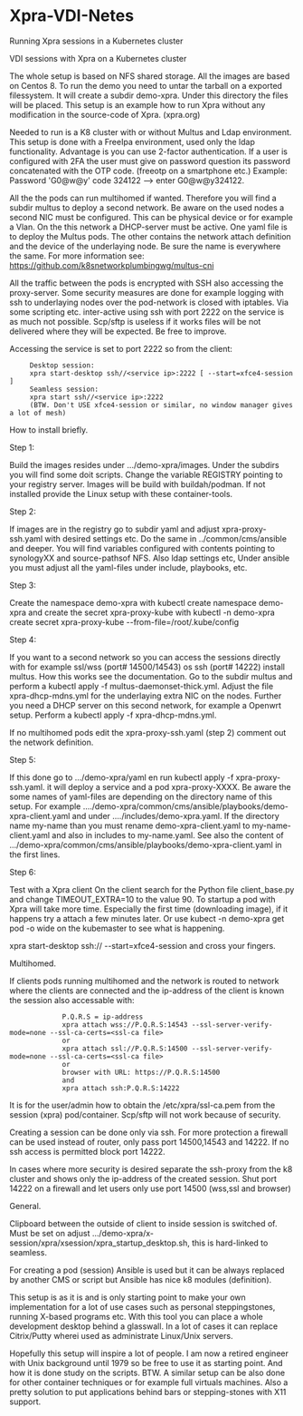 # Xpra-VDI-Netes
Running Xpra sessions in a Kubernetes cluster

 VDI sessions with Xpra on a Kubernetes cluster

 The whole setup is based on NFS shared storage. All the images are
 based on Centos 8. To run the demo you need to untar the tarball
 on a exported filessystem.
 It will create a subdir demo-xpra. Under this directory the files
 will be placed. This setup is an example how to run Xpra without any
 modification in the source-code of Xpra. (xpra.org)

 Needed to run is a K8 cluster with or without Multus and Ldap environment. 
 This setup is done with a FreeIpa environment, used only the ldap functionality.
 Advantage is you can use 2-factor authentication. If a user is configured
 with 2FA the user must give on password question its password concatenated 
 with the OTP code. (freeotp on a smartphone etc.) Example:
 Password 'G0@w@y' code 324122 --> enter G0@w@y324122. 

 All the the pods can run multihomed if wanted. Therefore you will find a subdir
 multus to deploy a second network. Be aware on the used nodes a second NIC
 must be configured. This can be physical device or for example a Vlan. On the this 
 network a DHCP-server must be active. One yaml file is to deploy the
 Multus pods. The other contains the network attach definition and the 
 device of the underlaying node. Be sure the name is everywhere the same.
 For more information see: https://github.com/k8snetworkplumbingwg/multus-cni
 
 All the traffic between the pods is encrypted with SSH also accessing the
 proxy-server. Some security measures are done for example logging with ssh to
 underlaying nodes over the pod-network is closed with iptables.
 Via some scripting etc. inter-active using ssh with port 2222 on the service is 
 as much not possible. Scp/sftp is useless if it works files will be not delivered 
 where they will be expected. 
 Be free to improve.

 Accessing the service is set to port 2222 so from the client:

         Desktop session:
         xpra start-desktop ssh//<service ip>:2222 [ --start=xfce4-session ]
         Seamless session:
         xpra start ssh//<service ip>:2222 
         (BTW. Don't USE xfce4-session or similar, no window manager gives a lot of mesh)

          
 How to install briefly.

 Step 1:

 Build the images resides under .../demo-xpra/images. Under the subdirs
 you will find some doit scripts. Change the variable REGISTRY pointing
 to your registry server.
 Images will be build with buildah/podman. If not installed provide the 
 Linux setup with these container-tools. 

 Step 2: 

 If images are in the registry go to subdir yaml and adjust xpra-proxy-ssh.yaml
 with desired settings etc. Do the same in ../common/cms/ansible and deeper.
 You will find variables configured with contents pointing to synologyXX 
 and source-pathsof NFS. Also ldap settings etc,
 Under ansible you must adjust all the yaml-files under include, playbooks, etc.

 Step 3: 

 Create the namespace demo-xpra with kubectl create namespace demo-xpra
 and create the secret xpra-proxy-kube with 
  kubectl -n demo-xpra create secret xpra-proxy-kube --from-file=/root/.kube/config

 Step 4: 

 If you want to a second network so you can access the sessions directly with for example
 ssl/wss (port# 14500/14543) os ssh (port# 14222) install multus. How this works see the
 documentation. Go to the subdir multus and perform a kubectl apply -f multus-daemonset-thick.yml.
 Adjust the file xpra-dhcp-mdns.yml for the underlaying extra NIC on the nodes. Further you
 need a DHCP server on this second network, for example a Openwrt setup. Perform a
 kubectl apply -f xpra-dhcp-mdns.yml.

 If no multihomed pods edit the xpra-proxy-ssh.yaml (step 2) comment out the network definition.

 Step 5:

 If this done go to .../demo-xpra/yaml en run kubectl apply -f xpra-proxy-ssh.yaml.
 it will deploy a service and a pod xpra-proxy-XXXX.
 Be aware the some names of yaml-files are depending on the directory name of this setup.
 For example ..../demo-xpra/common/cms/ansible/playbooks/demo-xpra-client.yaml and under
 ..../includes/demo-xpra.yaml.  If the directory name my-name than you must rename 
 demo-xpra-client.yaml to my-name-client.yaml and also in includes
 to my-name.yaml.
 See also the content of .../demo-xpra/common/cms/ansible/playbooks/demo-xpra-client.yaml
 in the first lines.

 Step 6:

 Test  with a Xpra client 
 On the client search for the Python file client_base.py and change TIMEOUT_EXTRA=10 to the
 value 90. To startup a pod with Xpra will take more time. Especially the first time
 (downloading image), if it happens try a attach a few minutes
 later. Or use kubect -n demo-xpra get pod -o wide on the kubemaster to see what
 is happening.

 xpra start-desktop ssh://<service ip-address:2222> --start=xfce4-session and cross your fingers.

 Multihomed.

 If clients pods running multihomed and the network is routed to network where the clients
 are connected and the ip-address of the client is known the session also accessable with:

                 P.Q.R.S = ip-address
                 xpra attach wss://P.Q.R.S:14543 --ssl-server-verify-mode=none --ssl-ca-certs=<ssl-ca file>
                 or 
                 xpra attach ssl://P.Q.R.S:14500 --ssl-server-verify-mode=none --ssl-ca-certs=<ssl-ca file>
                 or
                 browser with URL: https://P.Q.R.S:14500
                 and
                 xpra attach ssh:P.Q.R.S:14222

 It is for the user/admin how to obtain the /etc/xpra/ssl-ca.pem from the session (xpra) pod/container. Scp/sftp 
 will not work because of security.

 Creating a session can be done only via ssh. For more protection a firewall can be used instead
 of router, only pass port 14500,14543 and 14222. If no ssh access is permitted block port 14222.

 In cases where more security is desired separate the ssh-proxy from the k8 cluster and shows
 only the ip-address of the created session. Shut port 14222 on a firewall and let users 
 only use port 14500 (wss,ssl and browser)

 General.

 Clipboard between the outside of client to inside session is switched of. Must be set on adjust 
 .../demo-xpra/x-session/xpra/xsession/xpra_startup_desktop.sh, this is hard-linked to seamless.

 For creating a pod (session) Ansible is used but it can be always replaced by another CMS or script
 but Ansible has nice k8 modules (definition).

 This setup is as it is and is only starting point to make your own implementation for a lot of use
 cases such as personal steppingstones, running X-based programs etc. With this tool you can place
 a whole development desktop behind a glasswall. In a lot of cases it can replace Citrix/Putty wherei
 used as administrate Linux/Unix servers.

 Hopefully this setup will inspire a lot of people. I am now a retired engineer with Unix background
 until 1979 so be free to use it as starting point. And how it is done study on the scripts.
 BTW. A similar setup can be also done for other container techniques or for example full virtuals machines.
      Also a pretty solution to put applications behind bars or stepping-stones with X11 support.
